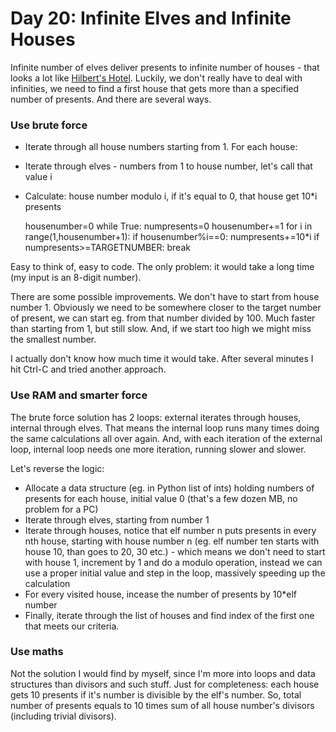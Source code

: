 # Day 20: Infinite Elves and Infinite Houses

Infinite number of elves deliver presents to infinite number of houses - that looks a lot like
[Hilbert's Hotel](https://en.wikipedia.org/wiki/Hilbert's_paradox_of_the_Grand_Hotel). Luckily,
we don't really have to deal with infinities, we need to find a first house that gets more than
a specified number of presents. And there are several ways.


### Use brute force

* Iterate through all house numbers starting from 1. For each house:
* Iterate through elves - numbers from 1 to house number, let's call that value i
* Calculate: house number modulo i, if it's equal to 0, that house get 10*i presents
    
    housenumber=0
    while True:
        numpresents=0
        housenumber+=1
        for i in range(1,housenumber+1):
            if housenumber%i==0:
                numpresents+=10*i
        if numpresents>=TARGETNUMBER:
            break

Easy to think of, easy to code. The only problem: it would take a long time (my input is an 8-digit number).

There are some possible improvements. We don't have to start from house number 1. Obviously
we need to be somewhere closer to the target number of present, we can start eg. from that
number divided by 100. Much faster than starting from 1, but still slow. And, if we start
too high we might miss the smallest number.

I actually don't know how much time it would take. After several minutes I hit Ctrl-C
and tried another approach.

### Use RAM and smarter force

The brute force solution has 2 loops: external iterates through houses, internal through
elves. That means the internal loop runs many times doing the same calculations all over
again. And, with each iteration of the external loop, internal loop needs one more iteration,
running slower and slower.

Let's reverse the logic:
* Allocate a data structure (eg. in Python list of ints) holding numbers of presents for each
house, initial value 0 (that's a few dozen MB, no problem for a PC)
* Iterate through elves, starting from number 1
* Iterate through houses, notice that elf number n puts presents in every nth house, starting with house
number n (eg. elf number ten starts with house 10, than goes to 20, 30 etc.) - which means we don't need
to start with house 1, increment by 1 and do a modulo operation, instead we can use a proper initial value
and step in the loop, massively speeding up the calculation
* For every visited house, incease the number of presents by 10*elf number
* Finally, iterate through the list of houses and find index of the first one that meets our criteria.

### Use maths

Not the solution I would find by myself, since I'm more into loops and data structures than divisors and such
stuff. Just for completeness: each house gets 10 presents if it's number is divisible by the elf's number.
So, total number of presents equals to 10 times sum of all house number's divisors (including trivial divisors).

